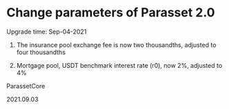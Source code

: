 # Change parameters of Parasset 2.0

Upgrade time: Sep-04-2021

1. The insurance pool exchange fee is now two thousandths, adjusted to four thousandths

2. Mortgage pool, USDT benchmark interest rate (r0), now 2%, adjusted to 4%

ParassetCore

2021.09.03
